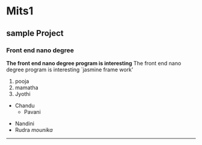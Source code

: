 # Mits1
## sample Project
### Front end nano degree
**The front end nano degree program is interesting** 
The front end nano degree program is interesting
`jasmine frame work'
1. pooja
2. mamatha
3. Jyothi
 - Chandu
   - Pavani
  + Nandini
  + Rudra
  _mounika_
  ---------------
